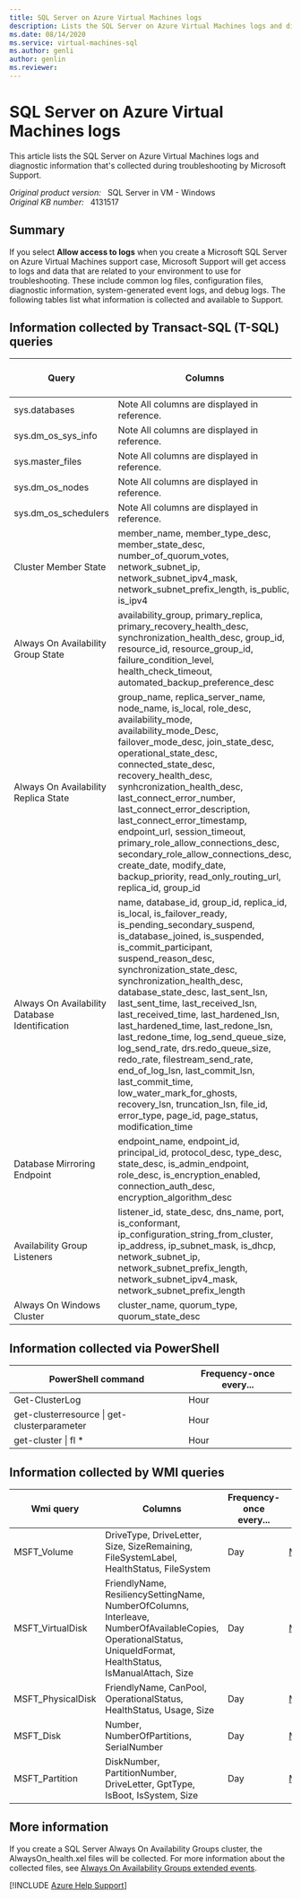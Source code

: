 ```yaml
---
title: SQL Server on Azure Virtual Machines logs
description: Lists the SQL Server on Azure Virtual Machines logs and diagnostic information that's collected during troubleshooting by Microsoft Support.
ms.date: 08/14/2020
ms.service: virtual-machines-sql
ms.author: genli
author: genlin
ms.reviewer: 
---
```

# SQL Server on Azure Virtual Machines logs

This article lists the SQL Server on Azure Virtual Machines logs and diagnostic information that's collected during troubleshooting by Microsoft Support.

_Original product version:_ &nbsp; SQL Server in VM - Windows  
_Original KB number:_ &nbsp; 4131517

## Summary

If you select **Allow access to logs** when you create a Microsoft SQL Server on Azure Virtual Machines support case, Microsoft Support will get access to logs and data that are related to your environment to use for troubleshooting. These include common log files, configuration files, diagnostic information, system-generated event logs, and debug logs. The following tables list what information is collected and available to Support.

## Information collected by Transact-SQL (T-SQL) queries

| Query| Columns| Frequency-once every...| Reference |
|---|---|---|---|
| sys.databases| Note All columns are displayed in reference.|Day| [sys.databases](/sql/relational-databases/system-catalog-views/sys-databases-transact-sql) |
| sys.dm_os_sys_info| Note All columns are displayed in reference.|15 minutes| [sys.dm_os_sys_info](/sql/relational-databases/system-dynamic-management-views/sys-dm-os-sys-info-transact-sql) |
| sys.master_files| Note All columns are displayed in reference.|15 minutes| [sys.master_files](/sql/relational-databases/system-catalog-views/sys-master-files-transact-sql) |
| sys.dm_os_nodes| Note All columns are displayed in reference.|Day| [sys.dm_os_nodes](/sql/relational-databases/system-dynamic-management-views/sys-dm-os-nodes-transact-sql) |
| sys.dm_os_schedulers| Note All columns are displayed in reference.|Day| [sys.dm_os_schedulers](/sql/relational-databases/system-dynamic-management-views/sys-dm-os-schedulers-transact-sql) |
| Cluster Member State| member_name, member_type_desc, member_state_desc, number_of_quorum_votes, network_subnet_ip, network_subnet_ipv4_mask, network_subnet_prefix_length, is_public, is_ipv4|5 minutes| [sys.dm_hadr_cluster_members](/sql/relational-databases/system-dynamic-management-views/sys-dm-hadr-cluster-members-transact-sql) [sys.dm_hadr_cluster_networks](/sql/relational-databases/system-dynamic-management-views/sys-dm-hadr-cluster-networks-transact-sql) |
| Always On Availability Group State| availability_group, primary_replica, primary_recovery_health_desc, synchronization_health_desc, group_id, resource_id, resource_group_id, failure_condition_level, health_check_timeout, automated_backup_preference_desc|5 minutes| [sys.availability_groups](/sql/relational-databases/system-catalog-views/sys-availability-groups-transact-sql) [sys.dm_hadr_availability_group_states](/sql/relational-databases/system-dynamic-management-views/sys-dm-hadr-availability-group-states-transact-sql) |
| Always On Availability Replica State| group_name, replica_server_name, node_name, is_local, role_desc, availability_mode, availability_mode_Desc, failover_mode_desc, join_state_desc, operational_state_desc, connected_state_desc, recovery_health_desc, synhcronization_health_desc, last_connect_error_number, last_connect_error_description, last_connect_error_timestamp, endpoint_url, session_timeout, primary_role_allow_connections_desc, secondary_role_allow_connections_desc, create_date, modify_date, backup_priority, read_only_routing_url, replica_id, group_id|5 minutes| [sys.dm_hadr_availability_replica_cluster_nodes](/sql/relational-databases/system-dynamic-management-views/sys-dm-hadr-availability-replica-cluster-nodes-transact-sql) [sys.dm_hadr_availability_replica_cluster_states](/sql/relational-databases/system-dynamic-management-views/sys-dm-hadr-availability-replica-cluster-states-transact-sql) [sys.dm_hadr_availability_replica_states](/sql/relational-databases/system-dynamic-management-views/sys-dm-hadr-availability-replica-states-transact-sql) [sys.availability_replicas](/sql/relational-databases/system-catalog-views/sys-availability-replicas-transact-sql) [sys.availability_groups](/sql/relational-databases/system-catalog-views/sys-availability-groups-transact-sql) |
| Always On Availability Database Identification| name, database_id, group_id, replica_id, is_local, is_failover_ready, is_pending_secondary_suspend, is_database_joined, is_suspended, is_commit_participant, suspend_reason_desc, synchronization_state_desc, synchronization_health_desc, database_state_desc, last_sent_lsn, last_sent_time, last_received_lsn, last_received_time, last_hardened_lsn, last_hardened_time, last_redone_lsn, last_redone_time, log_send_queue_size, log_send_rate, drs.redo_queue_size, redo_rate, filestream_send_rate, end_of_log_lsn, last_commit_lsn, last_commit_time, low_water_mark_for_ghosts, recovery_lsn, truncation_lsn, file_id, error_type, page_id, page_status, modification_time|5 minutes| [sys.dm_hadr_database_replica_cluster_states](/sql/relational-databases/system-dynamic-management-views/sys-dm-hadr-database-replica-cluster-states-transact-sql) [sys.dm_hadr_database_replica_states](/sql/relational-databases/system-dynamic-management-views/sys-dm-hadr-database-replica-states-transact-sql) [sys.dm_hadr_auto_page_repair](/sql/relational-databases/system-dynamic-management-views/sys-dm-hadr-auto-page-repair-transact-sql)  |
| Database Mirroring Endpoint| endpoint_name, endpoint_id, principal_id, protocol_desc, type_desc, state_desc, is_admin_endpoint, role_desc, is_encryption_enabled, connection_auth_desc, encryption_algorithm_desc|15 minutes| [sys.database_mirroring_endpoints](/sql/relational-databases/system-catalog-views/sys-database-mirroring-endpoints-transact-sql) |
| Availability Group Listeners| listener_id, state_desc, dns_name, port, is_conformant, ip_configuration_string_from_cluster, ip_address, ip_subnet_mask, is_dhcp, network_subnet_ip, network_subnet_prefix_length, network_subnet_ipv4_mask, network_subnet_prefix_length|15 minutes| [sys.availability_group_listeners](/sql/relational-databases/system-catalog-views/sys-availability-group-listeners-transact-sql) [sys.availability_group_listener_ip_addresses](/sql/relational-databases/system-catalog-views/sys-availability-group-listener-ip-addresses-transact-sql) |
| Always On Windows Cluster| cluster_name, quorum_type, quorum_state_desc|15 minutes| [sys.dm_hadr_cluster](/sql/relational-databases/system-dynamic-management-views/sys-dm-hadr-cluster-transact-sql) |
  
## Information collected via PowerShell

| PowerShell command| Frequency-once every... |
|---|---|
| Get-ClusterLog|Hour|
| get-clusterresource \| get-clusterparameter|Hour|
| get-cluster \| fl *|Hour|
  
## Information collected by WMI queries

| Wmi query| Columns| Frequency-once every...| Link |
|---|---|---|---|
| MSFT_Volume| DriveType, DriveLetter, Size, SizeRemaining, FileSystemLabel, HealthStatus, FileSystem|Day| [MSFT_Volume](/previous-versions/windows/desktop/stormgmt/msft-volume?redirectedfrom=MSDN) |
| MSFT_VirtualDisk| FriendlyName, ResiliencySettingName, NumberOfColumns, Interleave, NumberOfAvailableCopies, OperationalStatus, UniqueIdFormat, HealthStatus, IsManualAttach, Size|Day| [MSFT_VirtualDisk](/previous-versions/windows/desktop/stormgmt/msft-virtualdisk?redirectedfrom=MSDN) |
| MSFT_PhysicalDisk| FriendlyName, CanPool, OperationalStatus, HealthStatus, Usage, Size|Day| [MSFT_PhysicalDisk](/previous-versions/windows/desktop/stormgmt/msft-physicaldisk?redirectedfrom=MSDN) |
| MSFT_Disk| Number, NumberOfPartitions, SerialNumber|Day| [MSFT_Disk](/previous-versions/windows/desktop/stormgmt/msft-disk?redirectedfrom=MSDN) |
| MSFT_Partition| DiskNumber, PartitionNumber, DriveLetter, GptType, IsBoot, IsSystem, Size|Day| [MSFT_Partition](/previous-versions/windows/desktop/stormgmt/msft-partition?redirectedfrom=MSDN) |
  
## More information

If you create a SQL Server Always On Availability Groups cluster, the AlwaysOn_health.xel files will be collected. For more information about the collected files, see [Always On Availability Groups extended events](/sql/database-engine/availability-groups/windows/always-on-extended-events).

[!INCLUDE [Azure Help Support](../../includes/azure-help-support.md)]
